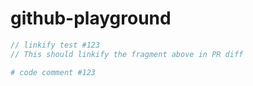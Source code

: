 # github-playground

``` js
// linkify test #123
// This should linkify the fragment above in PR diff
```

``` nim
# code comment #123
```
